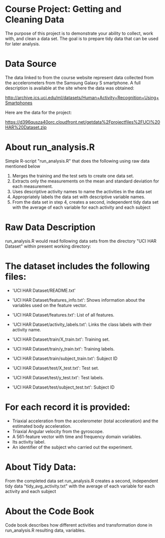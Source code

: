 Course Project: Getting and Cleaning Data
============

The purpose of this project is to demonstrate your ability to collect, work with, and clean a data set. The goal is to prepare tidy data that can be used for later analysis.

Data Source
===========
The data linked to from the course website represent data collected from the accelerometers from the Samsung Galaxy S smartphone. A full description is available at the site where the data was obtained: 

http://archive.ics.uci.edu/ml/datasets/Human+Activity+Recognition+Using+Smartphones 

Here are the data for the project: 

https://d396qusza40orc.cloudfront.net/getdata%2Fprojectfiles%2FUCI%20HAR%20Dataset.zip 

About run_analysis.R
====
Simple R-script "run_analysis.R" that does the following using raw data mentioned below

  1. Merges the training and the test sets to create one data set.
  2. Extracts only the measurements on the mean and standard deviation for each measurement. 
  3. Uses descriptive activity names to name the activities in the data set
  4. Appropriately labels the data set with descriptive variable names. 
  5. From the data set in step 4, creates a second, independent tidy data set with the average of each variable for each activity and each subject


Raw Data Description
=========
run_analysis.R would read following data sets from the directory "UCI HAR Dataset"  within present working directory:


The dataset includes the following files:
=========================================

- 'UCI HAR Dataset/README.txt'

- 'UCI HAR Dataset/features_info.txt': Shows information about the variables used on the feature vector.

- 'UCI HAR Dataset/features.txt': List of all features.

- 'UCI HAR Dataset/activity_labels.txt': Links the class labels with their activity name.

- 'UCI HAR Dataset/train/X_train.txt': Training set.

- 'UCI HAR Dataset/train/y_train.txt': Training labels.
- 'UCI HAR Dataset/train/subject_train.txt': Subject ID

- 'UCI HAR Dataset/test/X_test.txt': Test set.

- 'UCI HAR Dataset/test/y_test.txt': Test labels.
- 'UCI HAR Dataset/test/subject_test.txt': Subject ID


For each record it is provided:
======================================

- Triaxial acceleration from the accelerometer (total acceleration) and the estimated body acceleration.
- Triaxial Angular velocity from the gyroscope. 
- A 561-feature vector with time and frequency domain variables. 
- Its activity label. 
- An identifier of the subject who carried out the experiment.

About Tidy Data:
=========
From the completed data set run_analysis.R creates a second, independent tidy data  "tidy_avg_activity.txt"  with the average of each variable for each activity and each subject


About the Code Book
========

Code book describes how different activities and transformation done in run_analysis.R resulting data, variables.
